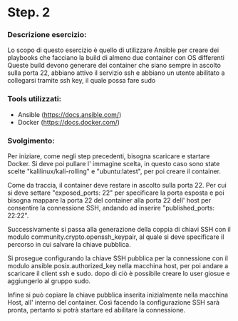 
# Step. 2
### Descrizione esercizio:

Lo scopo di questo esercizio è quello di utilizzare Ansible per creare dei playbooks che facciano la build di almeno due container con OS differenti
Queste build devono generare dei container che siano sempre in ascolto sulla porta 22, abbiano attivo il servizio ssh e abbiano un utente abilitato a collegarsi tramite ssh key, il quale possa fare sudo

### Tools utilizzati:
- Ansible (https://docs.ansible.com/)
- Docker (https://docs.docker.com/)

### Svolgimento:

Per iniziare, come negli step precedenti, bisogna scaricare e startare Docker.
Si deve poi pullare l' immagine scelta, in questo caso sono state scelte "kalilinux/kali-rolling" e "ubuntu:latest", per poi creare il container.

Come da traccia, il container deve restare in ascolto sulla porta 22. Per cui si deve settare "exposed_ports: 22" per specificare la porta esposta e poi bisogna mappare la porta 22 del container alla porta 22 dell' host per consentire la connessione SSH, andando ad inserire "published_ports: 22:22". 

Successivamente si passa alla generazione della coppia di chiavi SSH con il modulo  community.crypto.openssh_keypair, al quale si deve specificare il percorso in cui salvare la chiave pubblica. 

Si prosegue configurando la chiave SSH pubblica per la connessione con il modulo ansible.posix.authorized_key nella macchina host, per poi andare a scaricare il client ssh e sudo. dopo di ciò è possibile creare lo user giosue e aggiungerlo al gruppo sudo.

Infine si può copiare la chiave pubblica inserita inizialmente nella macchina Host, all' interno del container. Così facendo la configurazione SSH sarà pronta, pertanto si potrà startare ed abilitare la connessione.